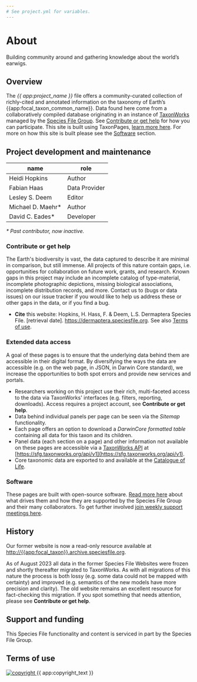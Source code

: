 ```yaml
---
# See project.yml for variables.
---
```

# About
Building community around and gathering knowledge about the world’s earwigs.

## Overview
The _{{ app:project_name }}_ file offers a community-curated collection of richly-cited and annotated information on the taxonomy of Earth’s {{app:focal_taxon_common_name}}. Data found here come from a collaboratively compiled database originating in an instance of [TaxonWorks](https://taxonworks.org) managed by the [Species File Group](https://speciesfilegroup.org). See [Contribute or get help](#contribute-or-get-help) for how you can participate. This site is built using TaxonPages, [learn more here](https://github.com/SpeciesFileGroup/taxonpages). For more on how this site is built please see the [Software](#software) section.

## Project development and maintenance

|name|role|
|----|----|
| Heidi Hopkins | Author |
| Fabian Haas | Data Provider |
| Lesley S. Deem | Editor |
| Michael D. Maehr\* | Author |
| David C. Eades\* | Developer |

_\* Past contributor, now inactive._

### Contribute or get help
The Earth's biodiversity is vast, the data captured to describe it are minimal in comparison, but still immense. All projects of this nature contain gaps, i.e. opportunities for collaboration on future work, grants, and research. Known gaps in this project may include an incomplete catalog of type-material, incomplete photographic depictions, missing biological associations, incomplete distribution records, and more. Contact us to <TrackerReport label="Report a problem or offer data" tag="a" button-class="cursor-pointer" /> (bugs or data issues) on our issue tracker if you would like to help us address these or other gaps in the data, or if you find a bug.

- **Cite** this website: Hopkins, H. Hass, F. & Deem, L.S. Dermaptera Species File. [retrieval date]. <https://dermaptera.speciesfile.org>. See also [Terms of use](#terms-of-use).

### Extended data access
A goal of these pages is to ensure that the underlying data behind them are accessible in their digital format. By diversifying the ways the data are accessible (e.g. on the web page, in JSON, in Darwin Core standard), we increase the opportunities to both spot errors and provide new services and portals.

- Researchers working on this project use their rich, multi-faceted access to the data via TaxonWorks' interfaces (e.g. filters, reporting, downloads). Access requires a project account, see **Contribute or get help**.
- Data behind individual panels per page can be seen via the _Sitemap_ functionality.
- Each page offers an option to download a _DarwinCore formatted table_ containing all data for this taxon and its children.
- Panel data (each section on a page) and other information not available on these pages are accessible via a [TaxonWorks API](https://api.taxonworks.org) at [https://sfg.taxonworks.org/api/v1](https://sfg.taxonworks.org/api/v1).
- Core taxonomic data are exported to and available at the [Catalogue of Life](https://www.catalogueoflife.org/data/dataset/1158).

### Software
These pages are built with open-source software. [Read more here](http://speciesfilegroup.org/docs/taxonworks_in_production_at_sfg.html) about what drives them and how they are supported by the Species File Group and their many collaborators. To get further involved [join weekly support meetings here](https://speciesfilegroup.org/events.html).

## History
Our former website is now a read-only resource available at [http://{{app:focal_taxon}}.archive.speciesfile.org](http://{{app:focal_taxon}}.archive.speciesfile.org).

As of August 2023 all data in the former Species File Websites were frozen and shortly thereafter migrated to TaxonWorks. As with all migrations of this nature the process is both lossy (e.g. some data could not be mapped with certainty) and improved (e.g. semantics of the new models have more precision and clarity). The old website remains an excellent resource for fact-checking this migration. If you spot something that needs attention, please see **Contribute or get help**.

## Support and funding
This Species File functionality and content is serviced in part by the Species File Group.

## Terms of use

<div class="flex items-center gap-2">
  <a
    class="min-w-fit"
    href="{{ app:copyright_image_link }}"
  >
    <img 
      src="{{ app:copyright_image }}" 
      alt="copyright" 
      class="m-0"
    >
  </a>
  <span>{{ app:copyright_text }}</span>
</div>


